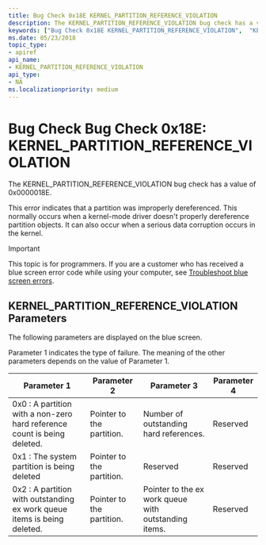 ```yaml
---
title: Bug Check 0x18E KERNEL_PARTITION_REFERENCE_VIOLATION
description: The KERNEL_PARTITION_REFERENCE_VIOLATION bug check has a value of 0x0000018E.
keywords: ["Bug Check 0x18E KERNEL_PARTITION_REFERENCE_VIOLATION",  "KERNEL_PARTITION_REFERENCE_VIOLATION"]
ms.date: 05/23/2018
topic_type:
- apiref
api_name:
- KERNEL_PARTITION_REFERENCE_VIOLATION
api_type:
- NA
ms.localizationpriority: medium
---
```


# Bug Check Bug Check 0x18E: KERNEL\_PARTITION\_REFERENCE\_VIOLATION

The KERNEL_PARTITION_REFERENCE_VIOLATION bug check has a value of 0x0000018E. 

This error indicates that a partition was improperly dereferenced. This normally occurs when a kernel-mode driver doesn't properly dereference partition objects. It can also occur when a serious data corruption occurs in the kernel.


> [!IMPORTANT]
> This topic is for programmers. If you are a customer who has received a blue screen error code while using your computer, see [Troubleshoot blue screen errors](https://www.windows.com/stopcode).


## KERNEL\_PARTITION\_REFERENCE\_VIOLATION Parameters

The following parameters are displayed on the blue screen.

Parameter 1 indicates the type of failure. The meaning of the other parameters depends on the value of Parameter 1.

Parameter 1 | Parameter 2 | Parameter 3 | Parameter 4
|-----------|-------------|-------------|-------------|
| 0x0 : A partition with a non-zero hard reference count is being deleted. | Pointer to the partition. | Number of outstanding hard references. | Reserved|
| 0x1 : The system partition is being deleted | Pointer to the partition. | Reserved | Reserved |
| 0x2 :  A partition with outstanding ex work queue items is being deleted. | Pointer to the partition. |Pointer to the ex work queue with outstanding items. | Reserved |
 






